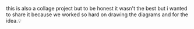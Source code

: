 this is also a collage project but to be honest it wasn't the best but i wanted to share it because we worked so hard on drawing the diagrams and for the idea.💡 
